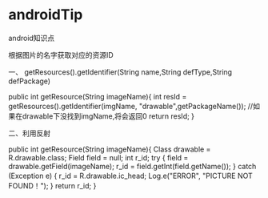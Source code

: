 # androidTip
android知识点


根据图片的名字获取对应的资源ID

一、   getResources().getIdentifier(String name,String defType,String defPackage) 

public int  getResource(String imageName){
     int resId = getResources().getIdentifier(imgName, "drawable",getPackageName());
     //如果在drawable下没找到imgName,将会返回0
     return resId;
}

二、利用反射

public int  getResource(String imageName){
    Class drawable = R.drawable.class;
        Field field = null;
        int r_id;
        try {
            field = drawable.getField(imageName);
            r_id = field.getInt(field.getName());
        } catch (Exception e) {
            r_id = R.drawable.ic_head;
            Log.e("ERROR", "PICTURE NOT　FOUND！");
        }
        return r_id;
}
